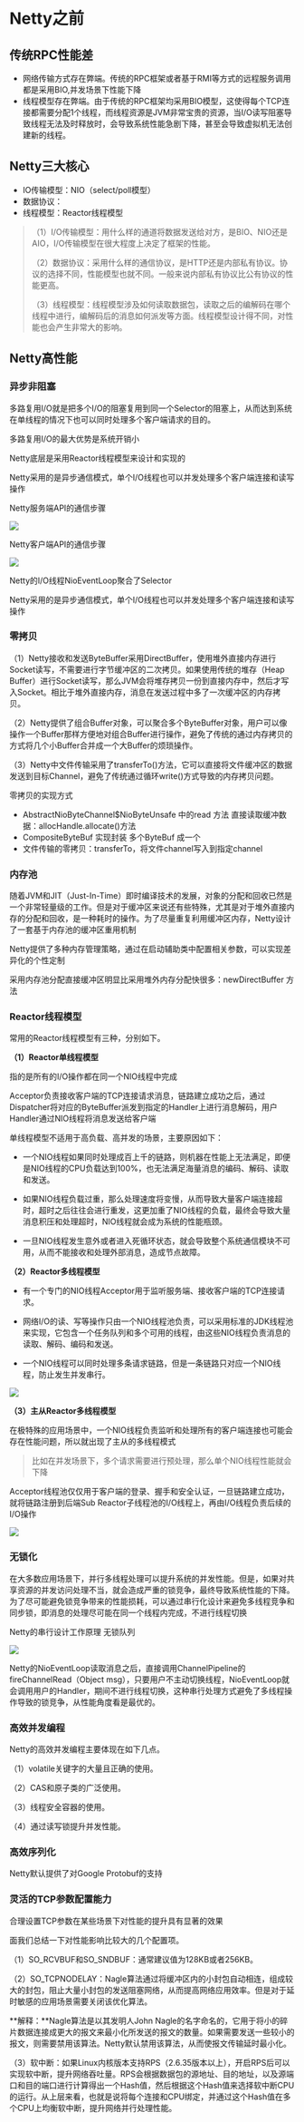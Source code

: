 # Netty之前

## 传统RPC性能差

- 网络传输方式存在弊端。传统的RPC框架或者基于RMI等方式的远程服务调用都是采用BIO,并发场景下性能下降
- 线程模型存在弊端。由于传统的RPC框架均采用BIO模型，这使得每个TCP连接都需要分配1个线程，而线程资源是JVM非常宝贵的资源，当I/O读写阻塞导致线程无法及时释放时，会导致系统性能急剧下降，甚至会导致虚拟机无法创建新的线程。



## Netty三大核心

- IO传输模型：NIO（select/poll模型）
- 数据协议：
- 线程模型：Reactor线程模型



> （1）I/O传输模型：用什么样的通道将数据发送给对方，是BIO、NIO还是AIO，I/O传输模型在很大程度上决定了框架的性能。
>
> （2）数据协议：采用什么样的通信协议，是HTTP还是内部私有协议。协议的选择不同，性能模型也就不同。一般来说内部私有协议比公有协议的性能更高。
>
> （3）线程模型：线程模型涉及如何读取数据包，读取之后的编解码在哪个线程中进行，编解码后的消息如何派发等方面。线程模型设计得不同，对性能也会产生非常大的影响。



## Netty高性能

### 异步非阻塞

多路复用I/O就是把多个I/O的阻塞复用到同一个Selector的阻塞上，从而达到系统在单线程的情况下也可以同时处理多个客户端请求的目的。

多路复用I/O的最大优势是系统开销小

Netty底层是采用Reactor线程模型来设计和实现的

Netty采用的是异步通信模式，单个I/O线程也可以并发处理多个客户端连接和读写操作

Netty服务端API的通信步骤

![](./img/Netty服务端API的通信步骤.png)

Netty客户端API的通信步骤

![](./img/Netty客户端API的通信步骤.png)

Netty的I/O线程NioEventLoop聚合了Selector

Netty采用的是异步通信模式，单个I/O线程也可以并发处理多个客户端连接和读写操作



### 零拷贝

（1）Netty接收和发送ByteBuffer采用DirectBuffer，使用堆外直接内存进行Socket读写，不需要进行字节缓冲区的二次拷贝。如果使用传统的堆存（Heap Buffer）进行Socket读写，那么JVM会将堆存拷贝一份到直接内存中，然后才写入Socket。相比于堆外直接内存，消息在发送过程中多了一次缓冲区的内存拷贝。

（2）Netty提供了组合Buffer对象，可以聚合多个ByteBuffer对象，用户可以像操作一个Buffer那样方便地对组合Buffer进行操作，避免了传统的通过内存拷贝的方式将几个小Buffer合并成一个大Buffer的烦琐操作。

（3）Netty中文件传输采用了transferTo()方法，它可以直接将文件缓冲区的数据发送到目标Channel，避免了传统通过循环write()方式导致的内存拷贝问题。



零拷贝的实现方式

- AbstractNioByteChannel$NioByteUnsafe 中的read 方法 直接读取缓冲数据：allocHandle.allocate()方法
- CompositeByteBuf 实现封装 多个ByteBuf 成一个
- 文件传输的零拷贝：transferTo，将文件channel写入到指定channel



### 内存池

随着JVM和JIT（Just-In-Time）即时编译技术的发展，对象的分配和回收已然是一个非常轻量级的工作。但是对于缓冲区来说还有些特殊，尤其是对于堆外直接内存的分配和回收，是一种耗时的操作。为了尽量重复利用缓冲区内存，Netty设计了一套基于内存池的缓冲区重用机制



Netty提供了多种内存管理策略，通过在启动辅助类中配置相关参数，可以实现差异化的个性定制

采用内存池分配直接缓冲区明显比采用堆外内存分配快很多：newDirectBuffer 方法



### Reactor线程模型

常用的Reactor线程模型有三种，分别如下。

**（1）Reactor单线程模型**

指的是所有的I/O操作都在同一个NIO线程中完成

Acceptor负责接收客户端的TCP连接请求消息，链路建立成功之后，通过Dispatcher将对应的ByteBuffer派发到指定的Handler上进行消息解码，用户Handler通过NIO线程将消息发送给客户端

单线程模型不适用于高负载、高并发的场景，主要原因如下：

- 一个NIO线程如果同时处理成百上千的链路，则机器在性能上无法满足，即便是NIO线程的CPU负载达到100%，也无法满足海量消息的编码、解码、读取和发送。

- 如果NIO线程负载过重，那么处理速度将变慢，从而导致大量客户端连接超时，超时之后往往会进行重发，这更加重了NIO线程的负载，最终会导致大量消息积压和处理超时，NIO线程就会成为系统的性能瓶颈。

- 一旦NIO线程发生意外或者进入死循环状态，就会导致整个系统通信模块不可用，从而不能接收和处理外部消息，造成节点故障。



**（2）Reactor多线程模型**

- 有一个专门的NIO线程Acceptor用于监听服务端、接收客户端的TCP连接请求。

- 网络I/O的读、写等操作只由一个NIO线程池负责，可以采用标准的JDK线程池来实现，它包含一个任务队列和多个可用的线程，由这些NIO线程负责消息的读取、解码、编码和发送。

- 一个NIO线程可以同时处理多条请求链路，但是一条链路只对应一个NIO线程，防止发生并发串行。

![](./img/Reactor多线程原理.png)

**（3）主从Reactor多线程模型**

在极特殊的应用场景中，一个NIO线程负责监听和处理所有的客户端连接也可能会存在性能问题，所以就出现了主从的多线程模式

> 比如在并发场景下，多个请求需要进行预处理，那么单个NIO线程性能就会下降

Acceptor线程池仅仅用于客户端的登录、握手和安全认证，一旦链路建立成功，就将链路注册到后端Sub Reactor子线程池的I/O线程上，再由I/O线程负责后续的I/O操作

![](./img/Reactor主从多线程.png)



### 无锁化

在大多数应用场景下，并行多线程处理可以提升系统的并发性能。但是，如果对共享资源的并发访问处理不当，就会造成严重的锁竞争，最终导致系统性能的下降。为了尽可能避免锁竞争带来的性能损耗，可以通过串行化设计来避免多线程竞争和同步锁，即消息的处理尽可能在同一个线程内完成，不进行线程切换

Netty的串行设计工作原理 无锁队列

![](./img/Netty的串行设计工作原理.png)

Netty的NioEventLoop读取消息之后，直接调用ChannelPipeline的fireChannelRead（Object msg），只要用户不主动切换线程，NioEventLoop就会调用用户的Handler，期间不进行线程切换，这种串行处理方式避免了多线程操作导致的锁竞争，从性能角度看是最优的。



### 高效并发编程

Netty的高效并发编程主要体现在如下几点。

（1）volatile关键字的大量且正确的使用。

（2）CAS和原子类的广泛使用。

（3）线程安全容器的使用。

（4）通过读写锁提升并发性能。



### 高效序列化

Netty默认提供了对Google Protobuf的支持



### 灵活的TCP参数配置能力

合理设置TCP参数在某些场景下对性能的提升具有显著的效果

面我们总结一下对性能影响比较大的几个配置项。

（1）SO_RCVBUF和SO_SNDBUF：通常建议值为128KB或者256KB。

（2）SO_TCPNODELAY：Nagle算法通过将缓冲区内的小封包自动相连，组成较大的封包，阻止大量小封包的发送阻塞网络，从而提高网络应用效率。但是对于延时敏感的应用场景需要关闭该优化算法。

**解释：**Nagle算法是以其发明人John Nagle的名字命名的，它用于将小的碎片数据连接成更大的报文来最小化所发送的报文的数量。如果需要发送一些较小的报文，则需要禁用该算法。Netty默认禁用该算法，从而使报文传输延时最小化。

（3）软中断：如果Linux内核版本支持RPS（2.6.35版本以上），开启RPS后可以实现软中断，提升网络吞吐量。RPS会根据数据包的源地址、目的地址，以及源端口和目的端口进行计算得出一个Hash值，然后根据这个Hash值来选择软中断CPU的运行。从上层来看，也就是说将每个连接和CPU绑定，并通过这个Hash值在多个CPU上均衡软中断，提升网络并行处理性能。